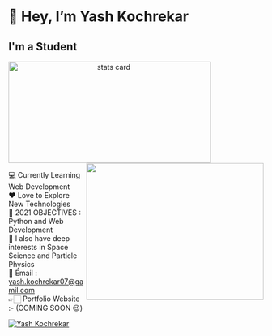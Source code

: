 # 👋 Hey, I’m Yash Kochrekar

## I'm a Student

<p>
<a align= "center" href="https://github.com/Yash-Kochrekar">
  <img alt= "stats card" height="200px" width="400" src="https://github-readme-stats.vercel.app/api?username=Yash-Kochrekar&theme=blue-green&show_icons=true&count_private=true" />
  <img align="right" height="270px" width="350" src="https://media.giphy.com/media/gh0RRgkTXedvF0pDc0/giphy.gif" /> </a>

</p>

<p>
💻 Currently Learning Web Development<br>
❤ Love to Explore New Technologies<br>
🚀 2021 OBJECTIVES : Python and Web Development<br>
🌌 I also have deep interests in Space Science and Particle Physics<br>
📧 Email : <a href="https://yash.kochrekar07@gamil.com/">yash.kochrekar07@gamil.com</a><br>
👉🏻 Portfolio Website :- (COMING SOON 😉)<br>
</p>

<p align="left"> <a href="https://twitter.com/yash_kochrekar" target="blank"><img src="https://icedrive.net/0/81au9gRQr1" alt="Yash Kochrekar" /></a> </p>






<!-- 
- 💻 Currently Learning Web Development
- ❤ Love to Explore New Technologies
- 🚀 2021 OBJECTIVES : Python and Web Development
- 🌌 I also have deep interests in Space Science and Particle Physics
- 📧 Email : ***yash.kochrekar07@gamil.com***
- 👉🏻 Portfolio Website :- (COMING SOON 😉)
 -->
<!---
Yash-Kochrekar/Yash-Kochrekar is a ✨ special ✨ repository because its `README.md` (this file) appears on your GitHub profile.
You can click the Preview link to take a look at your changes.
--->
